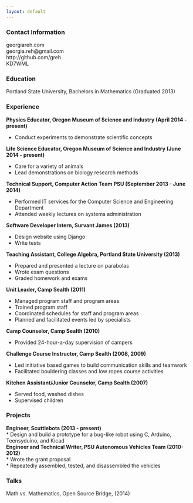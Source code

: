 ```yaml
---
layout: default
---
```


<h3>Contact Information</h3>

<p>georgiareh.com <br />
georgia.reh@gmail.com <br />
http://github.com/greh <br />
KD7WML </p>

<h3>Education</h3>

<p>Portland State University, Bachelors in Mathematics (Graduated 2013)</p>

<h3>Experience</h3>

<p><strong>Physics Educator, Oregon Museum of Science and Industry (April 2014 - present)</strong> <br />
<ul>
<li>Conduct experiments to demonstrate scientific concepts </li>
</ul>
<strong>Life Science Educator, Oregon Museum of Science and Industry (June 2014 - present)</strong> <br />
<ul>
<li>Care for a variety of animals </li>
<li>Lead demonstrations on biology research methods </li>
</ul>
<strong>Technical Support, Computer Action Team PSU (September 2013 - June 2014)</strong> <br />
<ul>
<li>Performed IT services for the Computer Science and Engineering Department </li>
<li>Attended weekly lectures on systems administration </li>
</ul>
<p><strong>Software Developer Intern, Survant James (2013)</strong> <br />
<ul>
<li>Design website using Django</li>
<li>Write tests</li>
</ul>
<strong>Teaching Assistant, College Algebra, Portland State University (2013)</strong> <br />
<ul>
<li>Prepared and presented a lecture on parabolas </li>
<li>Wrote exam questions </li>
<li>Graded homework and exams </li>
</ul>
<strong>Unit Leader, Camp Sealth (2011)</strong> <br />
<ul>
<li>Managed program staff and program areas </li>
<li>Trained program staff </li>
<li>Coordinated schedules for staff and program areas </li>
<li>Planned and facilitated events led by specialists </li>
</ul>
<strong>Camp Counselor, Camp Sealth (2010)</strong> <br />
<ul>
<li>Provided 24-hour-a-day supervision of campers </li>
</ul>
<strong>Challenge Course Instructor, Camp Sealth (2008, 2009)</strong> <br />
<ul>
<li>Led initiative based games to build communication skills and teamwork </li>
<li>Facilitated bouldering classes and low ropes course activities </li>
</ul>
<strong>Kitchen Assistant/Junior Counselor, Camp Sealth (2007)</strong> <br />
<ul>
<li>Served food, washed dishes </li>
<li>Supervised children </li>
</ul>
</p>

<h3>Projects</h3>

<p><strong>Engineer, Scuttlebots (2013 - present)</strong> <br />
* Design and build a prototype for a bug-like robot using C, Arduino, Teensyduino, and Kicad <br />
<strong>Engineer and Technical Writer, PSU Autonomous Vehicles Team (2010-2012)</strong> <br />
* Wrote the grant proposal <br />
* Repeatedly assembled, tested, and disassembled the vehicles      </p>

<h3>Talks</h3>

<p>Math vs. Mathematics, Open Source Bridge, (2014) <br /> </p>

